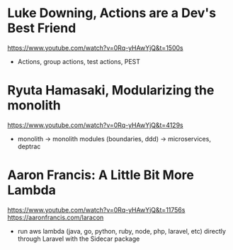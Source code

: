 # Luke Downing, Actions are a Dev's Best Friend
https://www.youtube.com/watch?v=0Rq-yHAwYjQ&t=1500s
- Actions, group actions, test actions, PEST

# Ryuta Hamasaki, Modularizing the monolith
https://www.youtube.com/watch?v=0Rq-yHAwYjQ&t=4129s
- monolith -> monolith modules (boundaries, ddd) -> microservices, deptrac

# Aaron Francis: A Little Bit More Lambda
https://www.youtube.com/watch?v=0Rq-yHAwYjQ&t=11756s
https://aaronfrancis.com/laracon
- run aws lambda (java, go, python, ruby, node, php, laravel, etc) directly through Laravel with the Sidecar package
